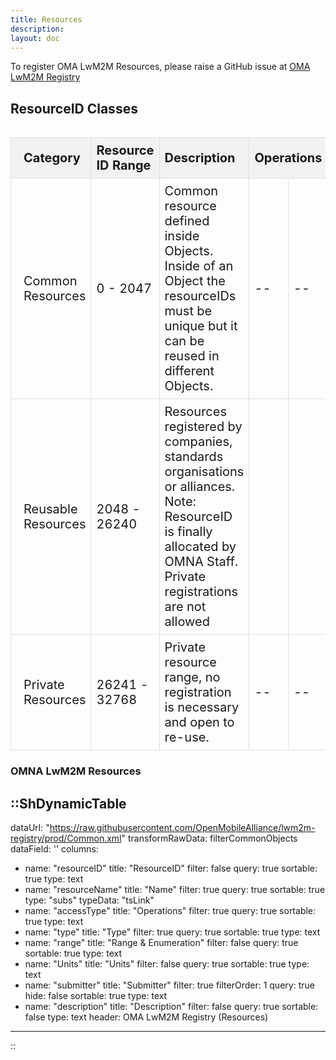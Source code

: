 ```yaml
---
title: Resources 
description:
layout: doc
---
```

To register OMA LwM2M Resources, please raise a GitHub issue at <a href="https://github.com/OpenMobileAlliance/lwm2m-registry/issues" target="_blank">OMA LwM2M Registry</a>

 ## ResourceID Classes

 <style>
    table {
        width: 100%;
        border-collapse: collapse;
        }
    th:first-child {
        padding-left: 1em;
    }
    td:first-child {
        padding-left: 1em;
    }
    th, td {
        border: 1px solid #ddd;
        padding: 8px;
        font-size: 20px;
        text-align: left;
    }
    th {
        background-color: #f2f2f2;
    }
</style>
<table class="">
  <table>
    <thead>
      <tr>
        <th>Category</th>
        <th>Resource ID Range</th>
        <th>Description</th>
        <th colspan="2">Operations</th>
      </tr>
    </thead>
  <tbody>
      <tr>
          <td>Common Resources</td>
          <td>0 - 2047</td>
          <td>Common resource defined inside  Objects. Inside of an Object the resourceIDs must be unique but it can be reused in different Objects.</td>
          <td>--</td>
          <td>--</td>
      </tr>
      <tr>
          <td>Reusable Resources</td>
          <td>2048 - 26240</td>
          <td>Resources registered by companies, standards organisations or alliances. Note: ResourceID is finally allocated by OMNA Staff.
              Private registrations are not allowed<br></td>
          <td><a href="/lwm2m/resources/registry/resources" alt="View LwM2M Resources" target="_blank"><icon name="i-carbon:view-filled" alt="View"></a></td>
          <td><a href="http://devtoolkit.openmobilealliance.org/OEditor/Default" alt=" Register LwM2M Objects" target="_blank"><icon name="i-icon-park:write" alt="Register"></a></td>
      </tr>
      <tr>
          <td>Private Resources</td>
          <td>26241 - 32768</td>
          <td>Private resource range, no registration is necessary and open to re-use.</td>
          <td>--</td>
          <td>--</td>
      </tr>
    </tbody>
  </table>

### OMNA LwM2M Resources

::ShDynamicTable
---
dataUrl: "https://raw.githubusercontent.com/OpenMobileAlliance/lwm2m-registry/prod/Common.xml"
transformRawData: filterCommonObjects
dataField: ''
columns:
  - name: "resourceID"
    title: "ResourceID"
    filter: false
    query: true
    sortable: true
    type: text
  - name: "resourceName"
    title: "Name"
    filter: true
    query: true
    sortable: true
    type: "subs"
    typeData: "tsLink"
  - name: "accessType"
    title: "Operations"
    filter: true
    query: true
    sortable: true
    type: text
  - name: "type"
    title: "Type"
    filter: true
    query: true
    sortable: true
    type: text
  - name: "range"
    title: "Range & Enumeration"
    filter: false
    query: true
    sortable: true
    type: text
  - name: "Units"
    title: "Units"
    filter: false
    query: true
    sortable: true
    type: text
  - name: "submitter"
    title: "Submitter"
    filter: true
    filterOrder: 1
    query: true
    hide: false
    sortable: true
    type: text
  - name: "description"
    title: "Description"
    filter: false
    query: true
    sortable: false
    type: text
header: OMA LwM2M Registry (Resources)
---
::

